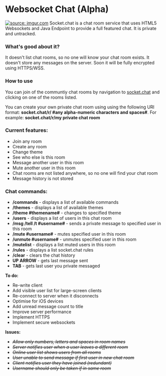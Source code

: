 # Websocket Chat (Alpha)
<a href="http://socket.chat"><img src="http://i.imgur.com/zRTFQ4z.png" title="source: imgur.com" /></a>
Socket.chat is a chat room service that uses HTML5 Websockets and Java Endpoint to provide a full featured chat. It is private and untracked.
<h3>What's good about it?</h3>
<p>It doesn't list chat rooms, so no one will know your chat room exists. It doesn't store any messages on the server. Soon it will be fully encrypted using
HTTPS/WSS.</p>

<h3>How to use</h3>
<p>You can join of the communtiy chat rooms by navigation to <a href="http://socket.chat">socket.chat</a> and
clicking on one of the rooms listed.</p>
<p>You can create your own private chat room using using the following URI format: <b>socket.chat/r/ #any alpha-numeric characters and spaces#</b>. For 
example: <b>socket.chat/r/my private chat room</b></p>
<h3>Current features:</h3>
<ul>
  <li>Join any room</li>
  <li>Create any room</li>
  <li>Change theme</li>
  <li>See who else is this room</li>
  <li>Message another user in this room</li>
  <li>Mute another user in this room</li>
  <li>Chat rooms are not listed anywhere, so no one will find your chat room</li>
  <li>Message history is not stored</li>
</ul>

<h3>Chat commands:</h3>
<ul>
  <li><b>/commands</b> - displays a list of available commands</li>
  <li><b>/themes</b> - displays a list of available themes</li>
  <li><b>/theme #themename#</b> - changes to specified theme</li>
  <li><b>/users</b> - displays a list of users in this chat room</li>
  <li><b>/msg /tell /t #username# <message></b> - sends a private message to specified user in this room</li>
  <li><b>/mute #username#</b> - mutes specified user in this room</li>
  <li><b>/unmute #username#</b> - unmutes specified user in this room</li>
  <li><b>/mutelist</b> - displays a list muted users in this room</li>
  <li><b>/rules</b> - displays a list socket.chat rules</li>
  <li><b>/clear</b> - clears the chat history</li>
  <li><b>UP ARROW</b> - gets last message sent</li>
  <li><b>TAB</b> - gets last user you private messaged</li>
</ul>

<p><b>To do:</b></p>
<ul>
  <li>Re-write client</li>
  <li>Add visible user list for large-screen clients</li>
  <li>Re-connect to server when it disconnects</li>
  <li>Optimise for iOS devices</li>
  <li>Add unread message count to title</li>
  <li>Improve server performance</li>	
  <li>Implement HTTPS</li>
  <li>Implement secure websockets</li>
</ul>

<p><b>Issues:</b></p>
<ul>
  <li><s><i>Allow only numbers, letters and spaces in room names</i></s></li>
  <li><s><i>Server notifies user when a user leaves a different room</i></s></li>
  <li><s><i>Online user list shows users from all rooms</i></s></li>
  <li><s><i>User unable to send message if first user in new chat room</i></s></li>
  <li><s><i>Client notifies user they have joined (redundant)</i></s></li>
  <li><s><i>Username should only be taken if in same room</i></s></li>
</ul>
